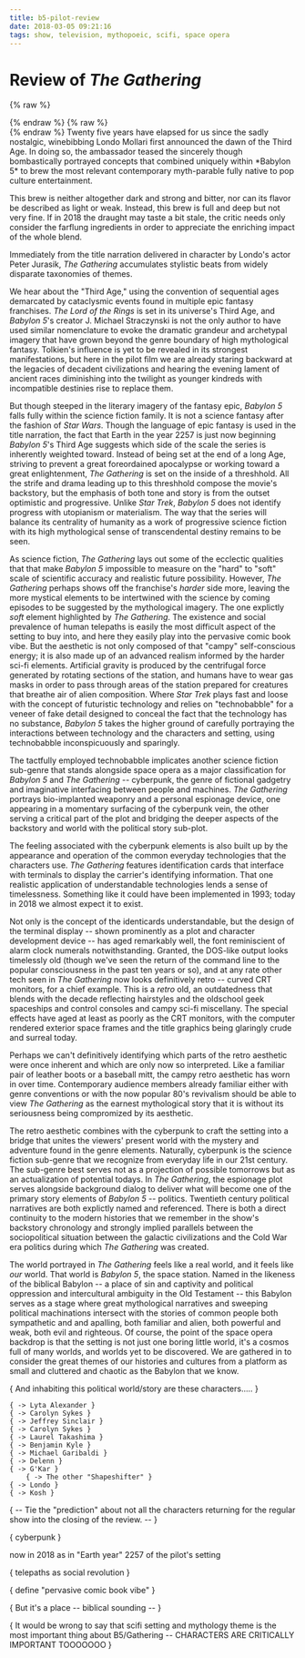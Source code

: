 ```yaml
---
title: b5-pilot-review
date: 2018-03-05 09:21:16
tags: show, television, mythopoeic, scifi, space opera
---
```

# Review of *The Gathering*

{% raw %}
<aside class="infobox" id="headnotes">
{% endraw %}
<!-- md infobox_b5-pilot-review.md -->
{% raw %}
</aside>
{% endraw %}
Twenty five years have elapsed for us since the sadly nostalgic, winebibbing Londo Mollari first announced the dawn of the Third Age. In doing so, the ambassador teased the sincerely though bombastically portrayed concepts that combined uniquely within *Babylon 5* to brew the most relevant contemporary myth-parable fully native to pop culture entertainment.

This brew is neither altogether dark and strong and bitter, nor can its flavor be described as light or weak. Instead, this brew is full and deep but not very fine. If in 2018 the draught may taste a bit stale, the critic needs only consider the farflung ingredients in order to appreciate the enriching impact of the whole blend.

Immediately from the title narration delivered in character by Londo's actor Peter Jurasik, *The Gathering* accumulates stylistic beats from widely disparate taxonomies of themes.

We hear about the "Third Age," using the convention of sequential ages demarcated by cataclysmic events found in multiple epic fantasy franchises. *The Lord of the Rings* is set in its universe's Third Age, and *Babylon 5*'s creator J. Michael Straczynski is not the only author to have used similar nomenclature to evoke the dramatic grandeur and archetypal imagery that have grown beyond the genre boundary of high mythological fantasy. Tolkien's influence is yet to be revealed in its strongest manifestations, but here in the pilot film we are already staring backward at the legacies of decadent civilizations and hearing the evening lament of ancient races diminishing into the twilight as younger kindreds with incompatible destinies rise to replace them.

But though steeped in the literary imagery of the fantasy epic, *Babylon 5* falls fully within the science fiction family. It is not a science fantasy after the fashion of *Star Wars*. Though the language of epic fantasy is used in the title narration, the fact that Earth in the year 2257 is just now beginning *Babylon 5*'s Third Age suggests which side of the scale the series is inherently weighted toward. Instead of being set at the end of a long Age, striving to prevent a great foreordained apocalypse or working toward a great enlightenment, *The Gathering* is set on the inside of a threshhold. All the strife and drama leading up to this threshhold compose the movie's backstory, but the emphasis of both tone and story is from the outset optimistic and progressive. Unlike *Star Trek*, *Babylon 5* does not identify progress with utopianism or materialism. The way that the series will balance its centrality of humanity as a work of progressive science fiction with its high mythological sense of transcendental destiny remains to be seen.

As science fiction, *The Gathering* lays out some of the ecclectic qualities that that make *Babylon 5* impossible to measure on the "hard" to "soft" scale of scientific accuracy and realistic future possibility. However, *The Gathering* perhaps shows off the franchise's *harder* side more, leaving the more mystical elements to be intertwined with the science by coming episodes to be suggested by the mythological imagery. The one explictly *soft* element highlighted by *The Gathering*. The existence and social prevalence of human telepaths is easily the most difficult aspect of the setting to buy into, and here they easily play into the pervasive comic book vibe. But the aesthetic is not only composed of that "campy" self-conscious energy; it is also made up of an advanced realism informed by the harder sci-fi elements. Artificial gravity is produced by the centrifugal force generated by rotating sections of the station, and humans have to wear gas masks in order to pass through areas of the station prepared for creatures that breathe air of alien composition. Where *Star Trek* plays fast and loose with the concept of futuristic technology and relies on "technobabble" for a veneer of fake detail designed to conceal the fact that the technology has no substance, *Babylon 5* takes the higher ground of carefully portraying the interactions between technology and the characters and setting, using technobabble inconspicuously and sparingly.

The tactfully employed technobabble implicates another science fiction sub-genre that stands alongside space opera as a major classification for *Babylon 5* and *The Gathering* -- cyberpunk, the genre of fictional gadgetry and imaginative interfacing between people and machines. *The Gathering* portrays bio-implanted weaponry and a personal espionage device, one appearing in a momentary surfacing of the cyberpunk vein, the other serving a critical part of the plot and bridging the deeper aspects of the backstory and world with the political story sub-plot.

The feeling associated with the cyberpunk elements is also built up by the appearance and operation of the common everyday technologies that the characters use. *The Gathering* features identification cards that interface with terminals to display the carrier's identifying information. That one realistic application of understandable technologies lends a sense of timelessness. Something like it could have been implemented in 1993; today in 2018 we almost expect it to exist.

Not only is the concept of the identicards understandable, but the design of the terminal display -- shown prominently as a plot and character development device -- has aged remarkably well, the font reminiscient of alarm clock numerals notwithstanding. Granted, the DOS-like output looks timelessly old (though we've seen the return of the command line to the popular consciousness in the past ten years or so), and at any rate other tech seen in *The Gathering* now looks definitively retro -- curved CRT monitors, for a chief example. This is a *retro* old, an outdatedness that blends with the decade reflecting hairstyles and the oldschool geek spaceships and control consoles and campy sci-fi miscellany. The special effects have aged at least as poorly as the CRT monitors, with the computer rendered exterior space frames and the title graphics being glaringly crude and surreal today. 

Perhaps we can't definitively identifying which parts of the retro aesthetic were once inherent and which are only now so interpreted. Like a familiar pair of leather boots or a baseball mitt, the campy retro aesthetic has worn in over time. Contemporary audience members already familiar either with genre conventions or with the now popular 80's revivalism should be able to view *The Gathering* as the earnest mythological story that it is without its seriousness being compromized by its aesthetic.

The retro aesthetic combines with the cyberpunk to craft the setting into a bridge that unites the viewers' present world with the mystery and adventure found in the genre elements. Naturally, cyberpunk is the science fiction sub-genre that we recognize from everyday life in our 21st century. The sub-genre best serves not as a projection of possible tomorrows but as an actualization of potential todays. In *The Gathering*, the espionage plot serves alongside background dialog to deliver what will become one of the primary story elements of *Babylon 5* -- politics. Twentieth century political narratives are both explictly named and referenced. There is both a direct continuity to the modern histories that we remember in the show's backstory chronology and strongly implied parallels between the sociopolitical situation between the galactic civilizations and the Cold War era politics during which *The Gathering* was created.

The world portrayed in *The Gathering* feels like a real world, and it feels like *our* world. That world is *Babylon 5*, the space station. Named in the likeness of the biblical Babylon -- a place of sin and captivity and political oppression and intercultural ambiguity in the Old Testament -- this Babylon serves as a stage where great mythological narratives and sweeping political machinations intersect with the stories of common people both sympathetic and and apalling, both familiar and alien, both powerful and weak, both evil and righteous. Of course, the point of the space opera backdrop is that the setting is not just one boring little world, it's a cosmos full of many worlds, and worlds yet to be discovered. We are gathered in to consider the great themes of our histories and cultures from a platform as small and cluttered and chaotic as the Babylon that we know.

{ And inhabiting this political world/story are these characters..... }

    { -> Lyta Alexander }
    { -> Carolyn Sykes }
    { -> Jeffrey Sinclair }
    { -> Carolyn Sykes }
    { -> Laurel Takashima }
    { -> Benjamin Kyle }
    { -> Michael Garibaldi }
    { -> Delenn }
    { -> G'Kar }
        { -> The other "Shapeshifter" }
    { -> Londo }
    { -> Kosh }

{ -- Tie the "prediction" about not all the characters returning for the regular show into the closing of the review. -- }

{ cyberpunk }

now in 2018 as in "Earth year" 2257 of the pilot's setting

{ telepaths as social revolution }


{ define "pervasive comic book vibe" }

{ But it's a place -- biblical sounding -- }

{ It would be wrong to say that scifi setting and mythology theme is the most important thing about B5/Gathering --     CHARACTERS ARE CRITICALLY IMPORTANT TOOOOOOO }
